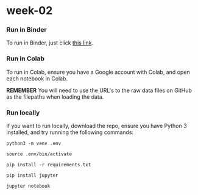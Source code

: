# week-02

### Run in Binder
To run in Binder, just click <a href="https://mybinder.org/v2/gh/social-media-and-web-analytics/week-02/HEAD" target="_blank">this link</a>.

### Run in Colab
To run in Colab, ensure you have a Google account with Colab, and open each notebook in Colab. 

**REMEMBER** You will need to use the URL's to the raw data files on GitHub as the filepaths when loading the data.

### Run locally
If you want to run locally, download the repo, ensure you have Python 3 installed, and try running the following commands:

`python3 -m venv .env`

`source .env/bin/activate`

`pip install -r requirements.txt`

`pip install jupyter`

`jupyter notebook`

